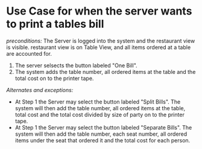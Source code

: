 # Use Case for when the server wants to print a tables bill
*preconditions:* The Server is logged into the system and the restaurant view is visible. restaurant view is on Table View, and all items ordered at a table are accounted for.
1. The server selsects the button labeled "One Bill".
2. The system adds the table number, all ordered items at the table and the total cost on to the printer tape.


*Alternates and exceptions:*
- At Step 1 the Server may select the button labeled "Split Bills". The system will then add the table number, all ordered items at the table, total cost and the total cost divided by size of party on to the printer tape.
- At Step 1 the Server may select the button labeled "Separate Bills". The system will then add the table number, each seat number, all ordered items under the seat that ordered it and the total cost for each person.
